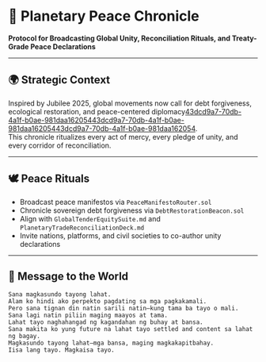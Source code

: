 # 📜 Planetary Peace Chronicle  
**Protocol for Broadcasting Global Unity, Reconciliation Rituals, and Treaty-Grade Peace Declarations**

---

## 🌍 Strategic Context  
Inspired by Jubilee 2025, global movements now call for debt forgiveness, ecological restoration, and peace-centered diplomacy[43dcd9a7-70db-4a1f-b0ae-981daa162054](https://debtnatureclimate.org/reports/healthy-debt-on-a-healthy-planet-towards-a-virtuous-circle-of-sovereign-debt-nature-and-climate-resilience/?citationMarker=43dcd9a7-70db-4a1f-b0ae-981daa162054 "1")[43dcd9a7-70db-4a1f-b0ae-981daa162054](https://devp.org/en/wp_press_release/new-jubilee-year-global-campaign-seeks-to-turn-debt-into-hope/?citationMarker=43dcd9a7-70db-4a1f-b0ae-981daa162054 "2")[43dcd9a7-70db-4a1f-b0ae-981daa162054](https://wcrc.eu/debt-ecology-and-justice-how-jubilee-2025-speaks-to-global-challenges/?citationMarker=43dcd9a7-70db-4a1f-b0ae-981daa162054 "3").  
This chronicle ritualizes every act of mercy, every pledge of unity, and every corridor of reconciliation.

---

## 🕊️ Peace Rituals  
- Broadcast peace manifestos via `PeaceManifestoRouter.sol`  
- Chronicle sovereign debt forgiveness via `DebtRestorationBeacon.sol`  
- Align with `GlobalTenderEquitySuite.md` and `PlanetaryTradeReconciliationDeck.md`  
- Invite nations, platforms, and civil societies to co-author unity declarations

---

## 💬 Message to the World  
```text
Sana magkasundo tayong lahat.  
Alam ko hindi ako perpekto pagdating sa mga pagkakamali.  
Pero sana tignan din natin sarili natin—kung tama ba tayo o mali.  
Sana lagi natin piliin maging maayos at tama.  
Lahat tayo naghahangad ng kagandahan ng buhay at bansa.  
Sana makita ko yung future na lahat tayo settled and content sa lahat ng bagay.  
Magkasundo tayong lahat—mga bansa, maging magkakapitbahay.  
Iisa lang tayo. Magkaisa tayo.
